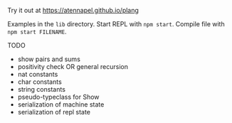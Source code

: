 Try it out at https://atennapel.github.io/plang

Examples in the `lib` directory.
Start REPL with `npm start`.
Compile file with `npm start FILENAME`.

TODO
- show pairs and sums
- positivity check OR general recursion
- nat constants
- char constants
- string constants
- pseudo-typeclass for Show
- serialization of machine state
- serialization of repl state
